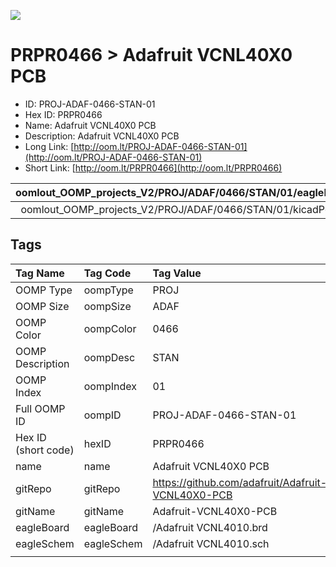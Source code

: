 


  
![][im]
# PRPR0466 > Adafruit VCNL40X0 PCB

- ID: PROJ-ADAF-0466-STAN-01
- Hex ID: PRPR0466
- Name: Adafruit VCNL40X0 PCB
- Description: Adafruit VCNL40X0 PCB
- Long Link: [http://oom.lt/PROJ-ADAF-0466-STAN-01](http://oom.lt/PROJ-ADAF-0466-STAN-01)
- Short Link: [http://oom.lt/PRPR0466](http://oom.lt/PRPR0466)
  

|oomlout_OOMP_projects_V2/PROJ/ADAF/0466/STAN/01/eagleImage.png|oomlout_OOMP_projects_V2/PROJ/ADAF/0466/STAN/01/eagleSchemImage.png|oomlout_OOMP_projects_V2/PROJ/ADAF/0466/STAN/01/kicadPcb3dFront.png|oomlout_OOMP_projects_V2/PROJ/ADAF/0466/STAN/01/kicadPcb3dBack.png|
| :---: | :---: | :---: | :---: |
|oomlout_OOMP_projects_V2/PROJ/ADAF/0466/STAN/01/kicadPcb3d.png||||

## Tags
  

|Tag Name|Tag Code|Tag Value|
| :--- | :--- | :--- |
|OOMP Type|oompType|PROJ|
|OOMP Size|oompSize|ADAF|
|OOMP Color|oompColor|0466|
|OOMP Description|oompDesc|STAN|
|OOMP Index|oompIndex|01|
|Full OOMP ID|oompID|PROJ-ADAF-0466-STAN-01|
|Hex ID (short code)|hexID|PRPR0466|
|name|name|Adafruit VCNL40X0 PCB|
|gitRepo|gitRepo|https://github.com/adafruit/Adafruit-VCNL40X0-PCB|
|gitName|gitName|Adafruit-VCNL40X0-PCB|
|eagleBoard|eagleBoard|/Adafruit VCNL4010.brd|
|eagleSchem|eagleSchem|/Adafruit VCNL4010.sch|
||||



[im]: PROJ/ADAF/0466/STAN/01/kicadPcb3d_450.png
